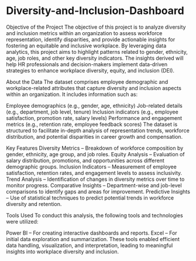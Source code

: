 # Diversity-and-Inclusion-Dashboard
Objective of the Project
The objective of this project is to analyze diversity and inclusion metrics within an organization to assess workforce representation, identify disparities, and provide actionable insights for fostering an equitable and inclusive workplace. By leveraging data analytics, this project aims to highlight patterns related to gender, ethnicity, age, job roles, and other key diversity indicators. The insights derived will help HR professionals and decision-makers implement data-driven strategies to enhance workplace diversity, equity, and inclusion (DEI).

About the Data
The dataset comprises employee demographic and workplace-related attributes that capture diversity and inclusion aspects within an organization. It includes information such as:

Employee demographics (e.g., gender, age, ethnicity)
Job-related details (e.g., department, job level, tenure)
Inclusion indicators (e.g., employee satisfaction, promotion rate, salary levels)
Performance and engagement metrics (e.g., retention rate, employee feedback scores)
The dataset is structured to facilitate in-depth analysis of representation trends, workforce distribution, and potential disparities in career growth and compensation.

Key Features
Diversity Metrics – Breakdown of workforce composition by gender, ethnicity, age group, and job roles.
Equity Analysis – Evaluation of salary distribution, promotions, and opportunities across different demographic groups.
Inclusion Indicators – Measurement of employee satisfaction, retention rates, and engagement levels to assess inclusivity.
Trend Analysis – Identification of changes in diversity metrics over time to monitor progress.
Comparative Insights – Department-wise and job-level comparisons to identify gaps and areas for improvement.
Predictive Insights – Use of statistical techniques to predict potential trends in workforce diversity and retention.

Tools Used
To conduct this analysis, the following tools and technologies were utilized:

Power BI  – For creating interactive dashboards and reports.
Excel – For initial data exploration and summarization.
These tools enabled efficient data handling, visualization, and interpretation, leading to meaningful insights into workplace diversity and inclusion.
